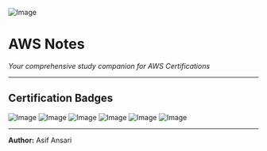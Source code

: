 ![Image](https://github.com/user-attachments/assets/6051dd9b-c21e-480f-b53b-d10631453ab2)

# AWS Notes

*Your comprehensive study companion for AWS Certifications*

---

## Certification Badges

![Image](https://github.com/user-attachments/assets/2b0dccf2-22b0-44cf-8a65-e8942af66c24)
![Image](https://github.com/user-attachments/assets/bca3525c-5e0c-4c9f-9b6b-1f7db4c9a525)
![Image](https://github.com/user-attachments/assets/d4ea3dae-c43c-4587-b607-2ea3c1510552)
![Image](https://github.com/user-attachments/assets/9f0354ae-88f6-4d0b-ad15-f09c8f4eacc2)
![Image](https://github.com/user-attachments/assets/320df3c8-6d28-4cf1-bbe6-5e48bb16af34)
![Image](https://github.com/user-attachments/assets/f636b242-1ed6-4978-a3c6-6d93de7dcdf9)

---

**Author:** Asif Ansari
